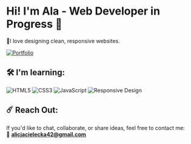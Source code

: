 
# Hi! I'm Ala - Web Developer in Progress 👋
  
🌟I love designing clean, responsive websites.

[![Portfolio](https://img.shields.io/badge/Portfolio-%234d7a77?style=for-the-badge&logo=rocket&logoColor=white)](https://portfolio-alcvks-projects.vercel.app/)


## 🛠️ I'm learning:
![HTML5](https://img.shields.io/badge/HTML5-%232D4354?style=for-the-badge&logo=html5&logoColor=white)
![CSS3](https://img.shields.io/badge/CSS3-%23535c37?style=for-the-badge&logo=css3&logoColor=white)
![JavaScript](https://img.shields.io/badge/JavaScript-%23FED7A5?style=for-the-badge&logo=javascript&logoColor=%2320212B)
![Responsive Design](https://img.shields.io/badge/Responsive%20Design-%23534145?style=for-the-badge&logo=mobile&logoColor=white)

## ☄️ Reach Out:

If you'd like to chat, collaborate, or share ideas, feel free to contact me:  
📧 **alicjacielecka42@gmail.com**



<!---
alicjac0/alicjac0 is a ✨ special ✨ repository because its `README.md` (this file) appears on your GitHub profile.
You can click the Preview link to take a look at your changes.
--->
